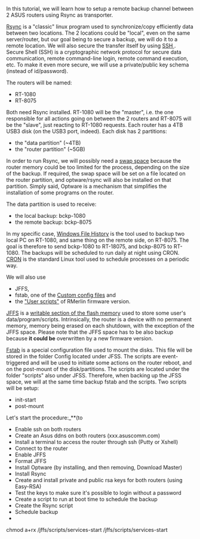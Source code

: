 In this tutorial, we will learn how to setup a remote backup channel between 2 ASUS routers using Rsync as transporter.

[Rsync](http://en.wikipedia.org/wiki/Rsync) is a "classic" linux program used to synchronize/copy efficiently data between two locations. The 2 locations could be "local", even on the same server/router, but our goal being to secure a backup, we will do it to a remote location. We will also secure the transfer itself by using [SSH ](http://en.wikipedia.org/wiki/Secure_Shell). Secure Shell (SSH) is a cryptographic network protocol for secure data communication, remote command-line login, remote command execution, etc. To make it even more secure, we will use a private/public key schema (instead of id/password).

The routers will be named:
* RT-1080
* RT-8075

Both need Rsync installed. RT-1080 will be the "master", i.e. the one responsible for all actions going on between the 2 routers and RT-8075 will be the "slave", just reacting to RT-1080 requests. Each router has a 4TB USB3 disk (on the USB3 port, indeed). Each disk has 2 partitions: 
* the "data partition" (~4TB)
* the "router partition" (~5GB)

In order to run Rsync, we will possibly need a [swap space](http://en.wikipedia.org/w/index.php?title=Paging) because the router memory could be too limited for the process, depending on the size of the backup. If required, the swap space will be set on a file located on the router partition, and optware/rsync will also be installed on that partition. Simply said, Optware is a mechanism that simplifies the installation of some programs on the router.

The data partition is used to receive:
* the local backup: bckp-1080
* the remote backup: bckp-8075

In my specific case, [Windows File History](http://www.pcmag.com/article2/0,2817,2418904,00.asp) is the tool used to backup two local PC on RT-1080, and same thing on the remote side, on RT-8075.  The goal is therefore to send bckp-1080 to RT-18075, and bckp-8075 to RT-1080. The backups will be scheduled to run daily at night using CRON. [CRON](http://en.wikipedia.org/wiki/Cron) is the standard Linux tool used to schedule processes on a periodic way.

We will also use 
* JFFS, 
* fstab, one of the [Custom config files](https://github.com/RMerl/asuswrt-merlin/wiki/Custom-config-files) and 
* the ["User scripts"](https://github.com/RMerl/asuswrt-merlin/wiki/User-scripts) of RMerlin firmware version.

[JFFS](http://en.wikipedia.org/wiki/JFFS) is a [writable section of the flash memory](https://github.com/RMerl/asuswrt-merlin/wiki/Jffs) used to store some user's data/program/scripts. Intrinsically, the router is a device with no permanent memory, memory being erased on each shutdown, with the exception of the JFFS space. Please note that the JFFS space has to be also backup because **it could be** overwritten by a new firmware version.

[Fstab](http://en.wikipedia.org/wiki/Fstab) is a special configuration file used to mount the disks. This file will be stored in the folder Config located under JFSS. The scripts are event-triggered and will be used to initiate some actions on the router reboot, and on the post-mount of the disk/partitions. The scripts are located under the folder "scripts" also under JFSS. Therefore, when backing up the JFSS space, we will at the same time backup fstab and the scripts. Two scripts will be setup:
* init-start
* post-mount

Let's start the procedure:_**(to
* Enable ssh on both routers
* Create an Asus ddns on both routers (xxx.asuscomm.com)
* Install a terminal to access the router through ssh (Putty or Xshell)
* Connect to the router
* Enable JFFS
* Format JFFS
* Install Optware (by installing, and then removing, Download Master)
* Install Rsync
* Create and install private and public rsa keys for both routers (using Easy-RSA)
* Test the keys to make sure it's possible to login without a password
* Create a script to run at boot time to schedule the backup
* Create the Rsync script
* Schedule backup
* 
chmod a+rx /jffs/scripts/services-start
/jffs/scripts/services-start